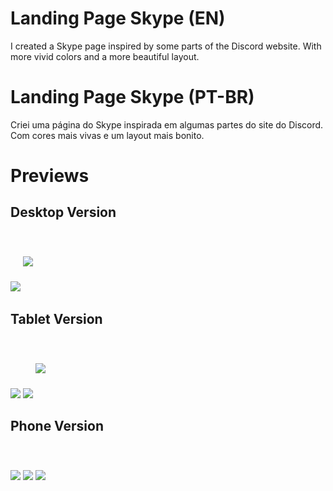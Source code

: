 # Landing Page Skype (EN)


I created a Skype page inspired by some parts of the Discord website.
With more vivid colors and a more beautiful layout.

# Landing Page Skype (PT-BR)

Criei uma página do Skype inspirada em algumas partes do site do Discord. Com cores mais vivas e um layout mais bonito.


# Previews

## Desktop Version

<img src="./previews/desktop2.png" style="margin: 40px 0 0 0;"/>

<img src="./previews/desktop.png" style="margin: 40px 0;"/>

## Tablet Version

<img src="./previews/tablet.png" style="background-size: 100% 100%;margin: 40px 0 0 0;"/>

<img src="./previews/tablet2.png" style="background-size: 100% 100%;margin: 40px 0 0 0;"/>

<img src="./previews/tablet3.png" style="margin: 40px 0;"/>

## Phone Version

<img src="./previews/phone.png" style="background-size: 100% 100%;margin: 40px 0 0 0;"/>

<img src="./previews/phone2.png" style="background-size: 100% 100%;margin: 40px 0 0 0;"/>

<img src="./previews/phone3.png" style="margin: 40px 0 0 0;"/>

